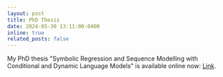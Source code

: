 ```yaml
---
layout: post
title: PhD Thesis
date: 2024-05-30 13:11:00-0400
inline: true
related_posts: false
---
```


My PhD thesis "Symbolic Regression and Sequence Modelling with Conditional and Dynamic Language Models" is available online now: <a href="https://uwspace.uwaterloo.ca/handle/10012/20630">Link</a>.